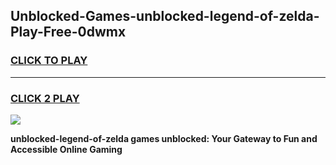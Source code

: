 
## Unblocked-Games-unblocked-legend-of-zelda-Play-Free-0dwmx
<h3>
<a href="https://premium76.site?title=unblocked-legend-of-zelda&ref=18A1">CLICK TO PLAY</a></h3>
<hr>

<h3>
<a href="https://premium76.site?title=unblocked-legend-of-zelda&ref=18A1">CLICK 2 PLAY</a>
  
</h3>

<a href="https://premium76.site?title=unblocked-legend-of-zelda&ref=18A1"><img src="https://clearcache.store/games.png"></a>


**unblocked-legend-of-zelda games unblocked: Your Gateway to Fun and Accessible Online Gaming**
